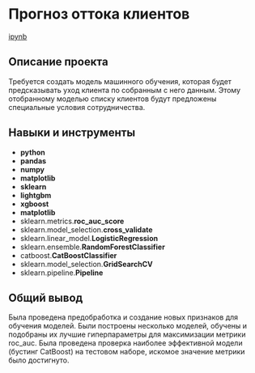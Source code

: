 # Прогноз оттока клиентов

 [ipynb](https://github.com/DinaGreb/Portfolio/blob/main/Customer_retention/%D0%A1ustomer_retention.ipynb)

## Описание проекта

Требуется создать модель машинного обучения, которая будет предсказывать уход клиента по собранным с него данным. Этому отобранному моделью списку клиентов будут предложены специальные условия сотрудничества.


  
## Навыки и инструменты

- **python**
- **pandas**
- **numpy**
- **matplotlib**
- **sklearn**
- **lightgbm**
- **xgboost**
- **matplotlib**
- sklearn.metrics.**roc_auc_score**
- sklearn.model_selection.**cross_validate**
- sklearn.linear_model.**LogisticRegression**
- sklearn.ensemble.**RandomForestClassifier**
- catboost.**CatBoostClassifier**
- sklearn.model_selection.**GridSearchCV**
- sklearn.pipeline.**Pipeline**


## Общий вывод

Была проведена предобработка и создание новых признаков для обучения моделей.  Были построены несколько моделей, обучены и подобраны их лучшие гиперпараметры для максимизации метрики roc_auc.
Была проведена проверка наиболее эффективной модели (бустинг CatBoost) на тестовом наборе, искомое значение метрики было достигнуто.


